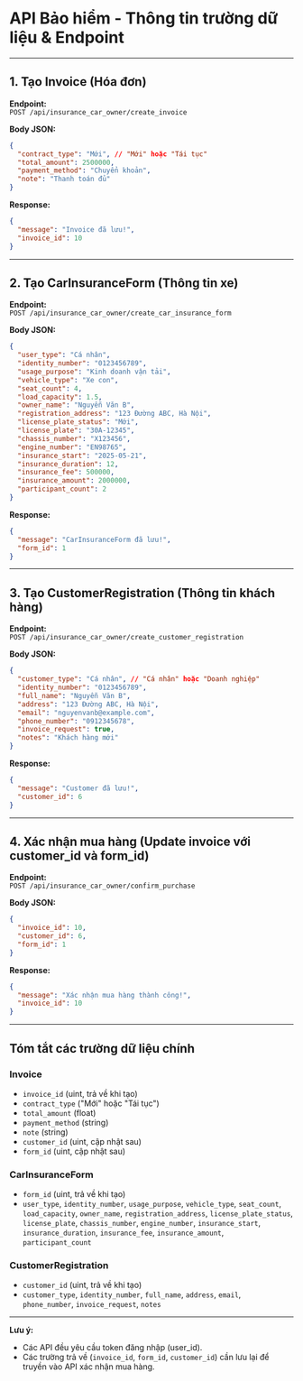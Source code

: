 # API Bảo hiểm - Thông tin trường dữ liệu & Endpoint

---

## 1. Tạo Invoice (Hóa đơn)

**Endpoint:**  
`POST /api/insurance_car_owner/create_invoice`

**Body JSON:**

```json
{
  "contract_type": "Mới", // "Mới" hoặc "Tái tục"
  "total_amount": 2500000,
  "payment_method": "Chuyển khoản",
  "note": "Thanh toán đủ"
}
```

**Response:**

```json
{
  "message": "Invoice đã lưu!",
  "invoice_id": 10
}
```

---

## 2. Tạo CarInsuranceForm (Thông tin xe)

**Endpoint:**  
`POST /api/insurance_car_owner/create_car_insurance_form`

**Body JSON:**

```json
{
  "user_type": "Cá nhân",
  "identity_number": "0123456789",
  "usage_purpose": "Kinh doanh vận tải",
  "vehicle_type": "Xe con",
  "seat_count": 4,
  "load_capacity": 1.5,
  "owner_name": "Nguyễn Văn B",
  "registration_address": "123 Đường ABC, Hà Nội",
  "license_plate_status": "Mới",
  "license_plate": "30A-12345",
  "chassis_number": "X123456",
  "engine_number": "EN98765",
  "insurance_start": "2025-05-21",
  "insurance_duration": 12,
  "insurance_fee": 500000,
  "insurance_amount": 2000000,
  "participant_count": 2
}
```

**Response:**

```json
{
  "message": "CarInsuranceForm đã lưu!",
  "form_id": 1
}
```

---

## 3. Tạo CustomerRegistration (Thông tin khách hàng)

**Endpoint:**  
`POST /api/insurance_car_owner/create_customer_registration`

**Body JSON:**

```json
{
  "customer_type": "Cá nhân", // "Cá nhân" hoặc "Doanh nghiệp"
  "identity_number": "0123456789",
  "full_name": "Nguyễn Văn B",
  "address": "123 Đường ABC, Hà Nội",
  "email": "nguyenvanb@example.com",
  "phone_number": "0912345678",
  "invoice_request": true,
  "notes": "Khách hàng mới"
}
```

**Response:**

```json
{
  "message": "Customer đã lưu!",
  "customer_id": 6
}
```

---

## 4. Xác nhận mua hàng (Update invoice với customer_id và form_id)

**Endpoint:**  
`POST /api/insurance_car_owner/confirm_purchase`

**Body JSON:**

```json
{
  "invoice_id": 10,
  "customer_id": 6,
  "form_id": 1
}
```

**Response:**

```json
{
  "message": "Xác nhận mua hàng thành công!",
  "invoice_id": 10
}
```

---

## **Tóm tắt các trường dữ liệu chính**

### Invoice

- `invoice_id` (uint, trả về khi tạo)
- `contract_type` ("Mới" hoặc "Tái tục")
- `total_amount` (float)
- `payment_method` (string)
- `note` (string)
- `customer_id` (uint, cập nhật sau)
- `form_id` (uint, cập nhật sau)

### CarInsuranceForm

- `form_id` (uint, trả về khi tạo)
- `user_type`, `identity_number`, `usage_purpose`, `vehicle_type`, `seat_count`, `load_capacity`, `owner_name`, `registration_address`, `license_plate_status`, `license_plate`, `chassis_number`, `engine_number`, `insurance_start`, `insurance_duration`, `insurance_fee`, `insurance_amount`, `participant_count`

### CustomerRegistration

- `customer_id` (uint, trả về khi tạo)
- `customer_type`, `identity_number`, `full_name`, `address`, `email`, `phone_number`, `invoice_request`, `notes`

---

**Lưu ý:**

- Các API đều yêu cầu token đăng nhập (user_id).
- Các trường trả về (`invoice_id`, `form_id`, `customer_id`) cần lưu lại để truyền vào API xác nhận mua hàng.
